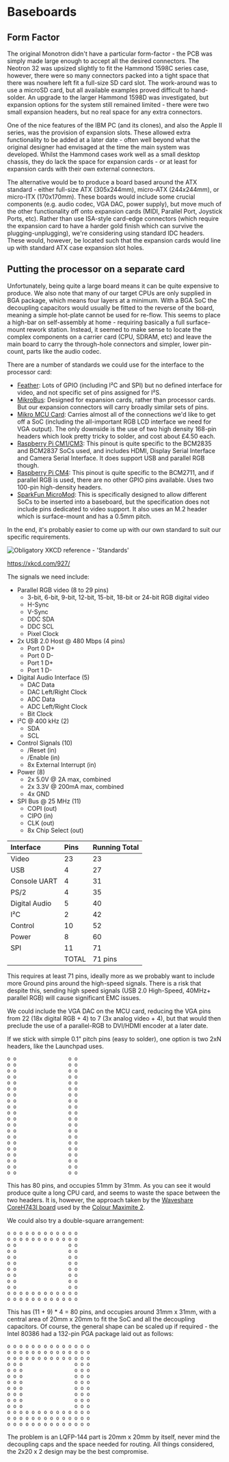 # Baseboards

## Form Factor

The original Monotron didn't have a particular form-factor - the PCB was simply made large enough to accept all the desired connectors. The Neotron 32 was upsized slightly to fit the Hammond 1598C series case, however, there were so many connectors packed into a tight space that there was nowhere left fit a full-size SD card slot. The work-around was to use a microSD card, but all available examples proved difficult to hand-solder. An upgrade to the larger Hammond 1598D was investigated, but expansion options for the system still remained limited - there were two small expansion headers, but no real space for any extra connectors.

One of the nice features of the IBM PC (and its clones), and also the Apple II series, was the provision of expansion slots. These allowed extra functionality to be added at a later date - often well beyond what the original designer had envisaged at the time the main system was developed. Whilst the Hammond cases work well as a small desktop chassis, they do lack the space for expansion cards - or at least for expansion cards with their own external connectors.

The alternative would be to produce a board based around the ATX standard - either full-size ATX (305x244mm), micro-ATX (244x244mm), or micro-ITX (170x170mm). These boards would include some crucial components (e.g. audio codec, VGA DAC, power supply), but move much of the other functionality off onto expansion cards (MIDI, Parallel Port, Joystick Ports, etc). Rather than use ISA-style card-edge connectors (which require the expansion card to have a harder gold finish which can survive the plugging-unplugging), we're considering using standard IDC headers. These would, however, be located such that the expansion cards would line up with standard ATX case expansion slot holes.

## Putting the processor on a separate card

Unfortunately, being quite a large board means it can be quite expensive to produce. We also note that many of our target CPUs are only supplied in BGA package, which means four layers at a minimum. With a BGA SoC the decoupling capacitors would usually be fitted to the reverse of the board, meaning a simple hot-plate cannot be used for re-flow. This seems to place a high-bar on self-assembly at home - requiring basically a full surface-mount rework station. Instead, it seemed to make sense to locate the complex components on a carrier card (CPU, SDRAM, etc) and leave the main board to carry the through-hole connectors and simpler, lower pin-count, parts like the audio codec.

There are a number of standards we could use for the interface to the processor card:

* [Feather](https://learn.adafruit.com/adafruit-feather/feather-specification): Lots of GPIO (including I²C and SPI) but no defined interface for video, and not specific set of pins assigned for I²S.
* [MikroBus](https://www.mikroe.com/mikrobus): Designed for expansion cards, rather than processor cards. But our expansion connectors will carry broadly similar sets of pins.
* [Mikro MCU Card](https://download.mikroe.com/flyers/mcu-card-flyer-web.pdf): Carries almost all of the connections we'd like to get off a SoC (including the all-important RGB LCD interface we need for VGA output). The only downside is the use of two high density 168-pin headers which look pretty tricky to solder, and cost about £4.50 each. 
* [Raspberry Pi CM1/CM3](https://www.raspberrypi.org/products/compute-module-3/): This pinout is quite specific to the BCM2835 and BCM2837 SoCs used, and includes HDMI, Display Serial Interface and Camera Serial Interface. It does support USB and parallel RGB though. 
* [Raspberry Pi CM4](https://www.raspberrypi.org/products/compute-module-4/): This pinout is quite specific to the BCM2711, and if parallel RGB is used, there are no other GPIO pins available. Uses two 100-pin high-density headers.
* [SparkFun MicroMod](https://www.sparkfun.com/micromod): This is specifically designed to allow different SoCs to be inserted into a baseboard, but the specification does not include pins dedicated to video support. It also uses an M.2 header which is surface-mount and has a 0.5mm pitch.

In the end, it's probably easier to come up with our own standard to suit our specific requirements.

![Obligatory XKCD reference - 'Standards'](https://imgs.xkcd.com/comics/standards.png)

<https://xkcd.com/927/>

The signals we need include:

* Parallel RGB video (8 to 29 pins)
	* 3-bit, 6-bit, 9-bit, 12-bit, 15-bit, 18-bit or 24-bit RGB digital video
	* H-Sync
	* V-Sync
	* DDC SDA
	* DDC SCL
	* Pixel Clock
* 2x USB 2.0 Host @ 480 Mbps (4 pins)
	* Port 0 D+
	* Port 0 D-
	* Port 1 D+
	* Port 1 D-
* Digital Audio Interface (5)
	* DAC Data
	* DAC Left/Right Clock
	* ADC Data
	* ADC Left/Right Clock
	* Bit Clock
* I²C @ 400 kHz (2)
    * SDA
    * SCL
* Control Signals (10)
	* /Reset (in)
	* /Enable (in)
    * 8x External Interrupt (in)
* Power (8)
	* 2x 5.0V @ 2A max, combined
	* 2x 3.3V @ 200mA max, combined
	* 4x GND
* SPI Bus @ 25 MHz (11)
    * COPI (out)
    * CIPO (in)
    * CLK (out)
    * 8x Chip Select (out)

| Interface     | Pins  | Running Total |
|:--------------|:------|:--------------|
| Video         | 23    | 23            |
| USB           | 4     | 27            |
| Console UART  | 4     | 31            |
| PS/2          | 4     | 35            |
| Digital Audio | 5     | 40            |
| I²C           | 2     | 42            |
| Control       | 10    | 52            |
| Power         | 8     | 60            |
| SPI           | 11    | 71            |
|               | TOTAL | 71 pins       |

This requires at least 71 pins, ideally more as we probably want to include more Ground pins around the high-speed signals. There is a risk that despite this, sending high speed signals (USB 2.0 High-Speed, 40MHz+ parallel RGB) will cause significant EMC issues.

We could include the VGA DAC on the MCU card, reducing the VGA pins from 22 (18x digital RGB + 4) to 7 (3x analog video + 4), but that would then preclude the use of a parallel-RGB to DVI/HDMI encoder at a later date.

If we stick with simple 0.1" pitch pins (easy to solder), one option is two 2xN headers, like the Launchpad uses.

```
o o                 o o
o o                 o o
o o                 o o
o o                 o o
o o                 o o
o o                 o o
o o                 o o
o o                 o o
o o                 o o
o o                 o o
o o                 o o
o o                 o o
o o                 o o
o o                 o o
o o                 o o
o o                 o o
o o                 o o
o o                 o o
o o                 o o
o o                 o o
```

This has 80 pins, and occupies 51mm by 31mm. As you can see it would produce quite a long CPU card, and seems to waste the space between the two headers. It is, however, the approach taken by the [Waveshare CoreH743I board] used by the [Colour Maximite 2].

[Waveshare CoreH743I board]: https://www.waveshare.com/coreh743i.htm
[Colour Maximite 2]: https://geoffg.net/CMM2_Description.html

We could also try a double-square arrangement:

```
o o o o o o o o o o o o
o o o o o o o o o o o o
o o                 o o
o o                 o o
o o                 o o
o o                 o o
o o                 o o
o o                 o o
o o                 o o
o o                 o o
o o o o o o o o o o o o
o o o o o o o o o o o o
```

This has (11 + 9) * 4 = 80 pins, and occupies around 31mm x 31mm, with a central area of 20mm x 20mm to fit the SoC and all the decoupling capacitors. Of course, the general shape can be scaled up if required - the Intel 80386 had a 132-pin PGA package laid out as follows:


```
o o o o o o o o o o o o o o
o o o o o o o o o o o o o o
o o o o o o o o o o o o o o
o o o                 o o o
o o o                 o o o
o o o                 o o o
o o o                 o o o
o o o                 o o o
o o o                 o o o
o o o                 o o o
o o o                 o o o
o o o o o o o o o o o o o o
o o o o o o o o o o o o o o
o o o o o o o o o o o o o o
```

The problem is an LQFP-144 part is 20mm x 20mm by itself, never mind the decoupling caps and the space needed for routing. All things considered, the 2x20 x 2 design may be the best compromise.